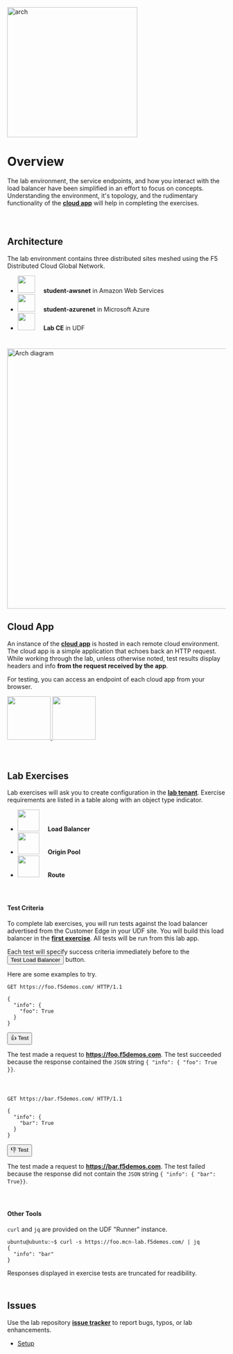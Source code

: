 <div href="/" class="d-flex align-items-center pb-3 mb-3 link-dark text-decoration-none">
    <img src="/static/arch.png" width="300px" height="auto" alt="arch">
</div>

# **Overview**

<div href="/" class="d-flex align-items-center pb-3 mb-3 link-dark text-decoration-none border-bottom"></div>

The lab environment, the service endpoints, and how you interact with the load balancer have been simplified in an effort to focus on concepts.
Understanding the environment, it's topology, and the rudimentary functionality of the <strong><a href="https://github.com/f5devcentral/f5xc-lab-mcn-practical/tree/main/cloudapp" target="_blank">cloud app</a></strong> will help in completing the exercises.

<div style="height:25px"></div>

## **Architecture**

The lab environment contains three distributed sites meshed using the F5 Distributed Cloud Global Network.

<ul class="list-group">
  <li class="list-group-item">
  <img src="/static/aws.png" width="40px" height="auto" class="rounded"> &nbsp;&nbsp;&nbsp;
    <strong>student-awsnet</strong> in Amazon Web Services
  </li>
  <li class="list-group-item">
  <img src="/static/azure.png" width="40px" height="auto" class="rounded"> &nbsp;&nbsp;&nbsp;
  <strong>student-azurenet</strong> in Microsoft Azure
  </li>
  <li class="list-group-item">
  <img src="/static/mcnp-udf.png" width="40px" height="auto"> &nbsp;&nbsp;&nbsp;
  <strong>Lab CE</strong> in UDF 
  </li>
</ul>

<div style="height:25px"></div>

<img src="/static/mcn-prac-arch-base.png" width="auto" height="600px" alt="Arch diagram">

## **Cloud App**

An instance of the <strong><a href="https://github.com/f5devcentral/f5xc-lab-mcn-practical/tree/main/cloudapp" target="_blank">cloud app</a></strong> is hosted in each remote cloud environment.
The cloud app is a simple application that echoes back an HTTP request.
While working through the lab, unless otherwise noted, test results display headers and info **from the request received by the app**.

For testing, you can access an endpoint of each cloud app from your browser.

<p float="left">
<a href="https://aws-cloud-app.mcn-lab.f5demos.com/pretty" target="_blank">
<img src="/static/aws.png" height="100px" width="auto" class="rounded"/>
</a>
<a href="https://azure-cloud-app.mcn-lab.f5demos.com/pretty" target="_blank">
<img src="/static/azure.png" height="100px" width="auto"  class="rounded"/>
</a></p>

<div style="height:25px"></div>

## **Lab Exercises**

Lab exercises will ask you to create configuration in the <strong><a href="https://f5-xc-lab-mcn.console.ves.volterra.io/" target="_blank">lab tenant</a></strong>.
Exercise requirements are listed in a table along with an object type indicator. 

<ul class="list-group">
  <li class="list-group-item">
  <img src="/static/lb-icon.png" width="auto" height="50px"> &nbsp; &nbsp;
    <strong>Load Balancer</strong>
  </li>
  <li class="list-group-item">
  <img src="/static/origin-icon.png" width="auto" height="50px"> &nbsp; &nbsp;
    <strong>Origin Pool</strong>
  </li>
  <li class="list-group-item">
  <img src="/static/route-icon.png" width="auto" height="50px"> &nbsp; &nbsp;
    <strong>Route</strong> 
  </li>
</ul>

<div style="height:25px"></div>

#### **Test Criteria**

To complete lab exercises, you will run tests against the load balancer advertised from the Customer Edge in your UDF site.
You will build this load balancer in the <strong><a href="/lb">first exercise</a></strong>.
All tests will be run from this lab app.

Each test will specify success criteria immediately before to the <button id="null" class="btn btn-primary disabled">Test Load Balancer</button> button.

Here are some examples to try. 

```http
GET https://foo.f5demos.com/ HTTP/1.1

{
  "info": {
    "foo": True
  }
}
```

<div class="left-aligned-button-container">
    <button id="requestBtn1" class="btn btn-primary">👍 Test</button>
</div>
<div id="result1" class="mt-3"></div>
<script>
document.getElementById('requestBtn1').addEventListener('click', () => {
    makeHttpRequest('requestBtn1', '/_test1', 'result1');
});
</script>

The test made a request to <strong>https://foo.f5demos.com</strong>.
The test succeeded because the response contained the ``JSON`` string ``{ "info": { "foo": True }}``.

<div style="height:25px"></div>

```http
GET https://bar.f5demos.com/ HTTP/1.1

{
  "info": {
    "bar": True
  }
}
```

<div class="left-aligned-button-container">
    <button id="requestBtn2" class="btn btn-primary">👎 Test</button>
</div>
<div id="result2" class="mt-3"></div>
<script>
document.getElementById('requestBtn2').addEventListener('click', () => {
    makeHttpRequest('requestBtn2', '/_test2', 'result2');
});
</script>

The test made a request to <strong>https://bar.f5demos.com</strong>.
The test failed because the response did not contain the ``JSON`` string ``{ "info": { "bar": True}}``.


<div style="height:25px"></div>

#### **Other Tools**

``curl`` and ``jq`` are provided on the UDF "Runner" instance.

```shell
ubuntu@ubuntu:~$ curl -s https://foo.mcn-lab.f5demos.com/ | jq
{
  "info": "bar"
}
```
<div class="alert alert-secondary" role="alert">
  Responses displayed in exercise tests are truncated for readibility.
</div>

<div style="height:25px"></div>

## **Issues**

Use the lab repository <i class="bi bi-github"> </i><strong><a href="https://github.com/f5devcentral/f5xc-lab-mcn-practical/" target="_blank">issue tracker</a></strong> to report bugs, typos, or lab enhancements.

<div href="/" class="d-flex align-items-center pb-3 mb-3 link-dark text-decoration-none border-bottom"></div>

<nav aria-label="labapp nav">
  <ul class="pagination justify-content-end">
    <li class="page-item">
      <a class="page-link" href="/setup">Setup <i class="bi bi-arrow-right-circle-fill"></i></a>
    </li>
  </ul>
</nav>






